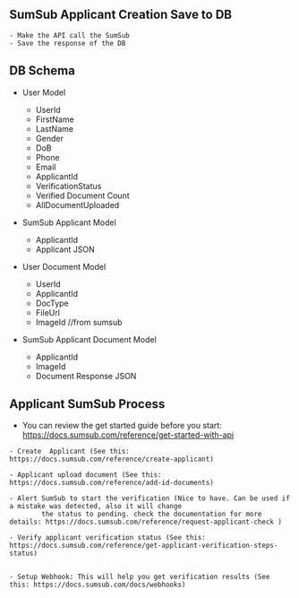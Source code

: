 ##  SumSub Applicant Creation Save to DB

    - Make the API call the SumSub 
    - Save the response of the DB



## DB Schema

- User Model
  - UserId
  - FirstName
  - LastName
  - Gender
  - DoB
  - Phone
  - Email
  - ApplicantId
  - VerificationStatus
  - Verified Document Count 
  - AllDocumentUploaded 


- SumSub Applicant Model
  - ApplicantId
  - Applicant JSON


- User Document Model
  - UserId
  - ApplicantId
  - DocType
  - FileUrl
  - ImageId //from sumsub



- SumSub Applicant Document Model
  - ApplicantId
  - ImageId
  - Document Response JSON




## Applicant SumSub Process
   * You can review the get started guide before you start: https://docs.sumsub.com/reference/get-started-with-api
   
    - Create  Applicant (See this: https://docs.sumsub.com/reference/create-applicant)
    
    - Applicant upload document (See this: https://docs.sumsub.com/reference/add-id-documents)
    
    - Alert SumSub to start the verification (Nice to have. Can be used if a mistake was detected, also it will change 
            the status to pending. check the documentation for more details: https://docs.sumsub.com/reference/request-applicant-check )
    
    - Verify applicant verification status (See this: https://docs.sumsub.com/reference/get-applicant-verification-steps-status)


    - Setup Webhook: This will help you get verification results (See this: https://docs.sumsub.com/docs/webhooks)



